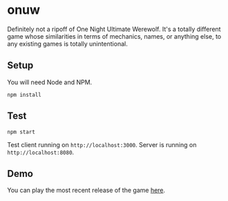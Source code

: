 # onuw
Definitely not a ripoff of One Night Ultimate Werewolf. It's a totally different game whose similarities in terms of mechanics, names, or anything else, to any existing games is totally unintentional.

## Setup
You will need Node and NPM.

`npm install`

## Test
`npm start`

Test client running on `http://localhost:3000`. Server is running on `http://localhost:8080`.

## Demo
You can play the most recent release of the game [here](https://michaelxing.com/onuw).